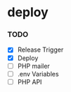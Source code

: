 # deploy

### TODO

- [x] Release Trigger
- [x] Deploy
- [ ] PHP mailer
- [ ] .env Variables
- [ ] PHP API

